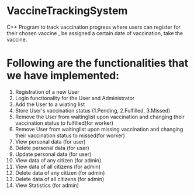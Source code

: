 # VaccineTrackingSystem

C++ Program to track vaccination progress where users can
  register for their chosen vaccine , be assigned a certain date of vaccination, take the vaccine.
  
# Following are the functionalities that we have implemented:
  
  1. Registration of a new User
  2. Login functionality for the User and Administrator
  3. Add the User to a wiating list
  4. Store User's vaccination status (1.Pending, 2.Fulfilled, 3.Missed)
  5. Remove the User from waitinglist upon vaccination and changing their vaccination status to fulfilled(for worker)
  6. Remove User from waitinglist upon missing vaccination and changing their vaccination status to missed(for worker)
  7. View personal data (for user)
  8. Delete personal data (for user)
  9. Update personal data (for user)
  10. View data of any citizen (for admin)
  11. View data of all citizens (for admin)
  12. Delete data of any citizen (for admin)
  13. Delete data of all citizens (for admin)
  14. View Statistics (for admin)
